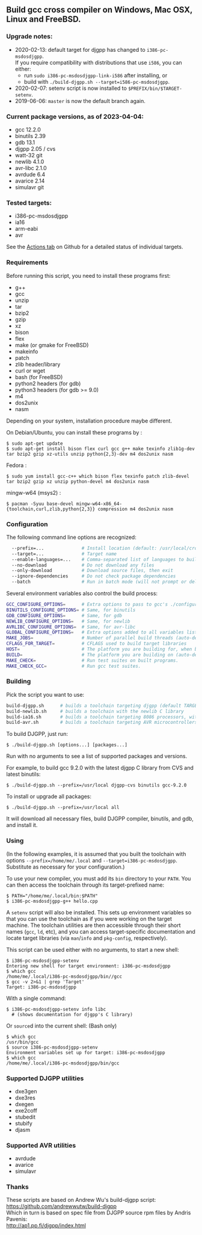 ## Build gcc cross compiler on Windows, Mac OSX, Linux and FreeBSD.

### Upgrade notes:

* 2020-02-13: default target for djgpp has changed to `i386-pc-msdosdjgpp`.  
If you require compatibility with distributions that use `i586`, you can either:
    - run `sudo i386-pc-msdosdjgpp-link-i586` after installing, or
    - build with `./build-djgpp.sh --target=i586-pc-msdosdjgpp`.
* 2020-02-07: setenv script is now installed to `$PREFIX/bin/$TARGET-setenv`.
* 2019-06-06: `master` is now the default branch again.

### Current package versions, as of 2023-04-04:

* gcc 12.2.0
* binutils 2.39
* gdb 13.1
* djgpp 2.05 / cvs
* watt-32 git
* newlib 4.1.0
* avr-libc 2.1.0
* avrdude 6.4
* avarice 2.14
* simulavr git

### Tested targets:

* i386-pc-msdosdjgpp
* ia16
* arm-eabi
* avr

See the [Actions tab](https://github.com/jwt27/build-gcc/actions?query=workflow%3A"Test+builds"+branch%3Amaster) on Github for a detailed status of individual targets.

### Requirements

Before running this script, you need to install these programs first:

* g++
* gcc
* unzip
* tar
* bzip2
* gzip
* xz
* bison
* flex
* make (or gmake for FreeBSD)
* makeinfo
* patch
* zlib header/library
* curl or wget
* bash (for FreeBSD)
* python2 headers (for gdb)
* python3 headers (for gdb >= 9.0)
* m4
* dos2unix
* nasm

Depending on your system, installation procedure maybe different.

On Debian/Ubuntu, you can install these programs by :

```console
$ sudo apt-get update
$ sudo apt-get install bison flex curl gcc g++ make texinfo zlib1g-dev tar bzip2 gzip xz-utils unzip python{2,3}-dev m4 dos2unix nasm
```

Fedora :

```console
$ sudo yum install gcc-c++ which bison flex texinfo patch zlib-devel tar bzip2 gzip xz unzip python-devel m4 dos2unix nasm
```

mingw-w64 (msys2) :

```console
$ pacman -Syuu base-devel mingw-w64-x86_64-{toolchain,curl,zlib,python{2,3}} compression m4 dos2unix nasm
```

### Configuration

The following command line options are recognized:
```sh
  --prefix=...              # Install location (default: /usr/local/cross)
  --target=...              # Target name
  --enable-languages=...    # Comma-separated list of languages to build compilers for (default: c,c++)
  --no-download             # Do not download any files
  --only-download           # Download source files, then exit
  --ignore-dependencies     # Do not check package dependencies
  --batch                   # Run in batch mode (will not prompt or delay to confirm settings)
```

Several environment variables also control the build process:
```sh
GCC_CONFIGURE_OPTIONS=      # Extra options to pass to gcc's ./configure
BINUTILS_CONFIGURE_OPTIONS= # Same, for binutils
GDB_CONFIGURE_OPTIONS=      # Same, for gdb
NEWLIB_CONFIGURE_OPTIONS=   # Same, for newlib
AVRLIBC_CONFIGURE_OPTIONS=  # Same, for avr-libc
GLOBAL_CONFIGURE_OPTIONS=   # Extra options added to all variables listed above
MAKE_JOBS=                  # Number of parallel build threads (auto-detected)
CFLAGS_FOR_TARGET=          # CFLAGS used to build target libraries
HOST=                       # The platform you are building for, when building a cross-cross compiler
BUILD=                      # The platform you are building on (auto-detected)
MAKE_CHECK=                 # Run test suites on built programs.
MAKE_CHECK_GCC=             # Run gcc test suites.
```

### Building

Pick the script you want to use:
```sh
build-djgpp.sh      # builds a toolchain targeting djgpp (default TARGET: i386-pc-msdosdjgpp)
build-newlib.sh     # builds a toolchain with the newlib C library
build-ia16.sh       # builds a toolchain targeting 8086 processors, with the newlib C library (fixed TARGET: ia16-elf)
build-avr.sh        # builds a toolchain targeting AVR microcontrollers (fixed TARGET: avr)
```

To build DJGPP, just run:
```console
$ ./build-djgpp.sh [options...] [packages...]
```
Run with no arguments to see a list of supported packages and versions.

For example, to build gcc 9.2.0 with the latest djgpp C library from CVS and latest binutils:
```console
$ ./build-djgpp.sh --prefix=/usr/local djgpp-cvs binutils gcc-9.2.0
```

To install or upgrade all packages:
```console
$ ./build-djgpp.sh --prefix=/usr/local all
```

It will download all necessary files, build DJGPP compiler, binutils, and gdb, and install it.

### Using

(In the following examples, it is assumed that you built the toolchain with
options `--prefix=/home/me/.local` and `--target=i386-pc-msdosdjgpp`.
Substitute as necessary for your configuration.)

To use your new compiler, you must add its `bin` directory to your `PATH`.
You can then access the toolchain through its target-prefixed name:

```console
$ PATH="/home/me/.local/bin:$PATH"
$ i386-pc-msdosdjgpp-g++ hello.cpp
```

A `setenv` script will also be installed.  This sets up environment variables
so that you can use the toolchain as if you were working on the target machine.
The toolchain utilities are then accessible through their short names (`gcc`,
`ld`, etc), and you can access target-specific documentation and locate target
libraries (via `man`/`info` and `pkg-config`, respectively).

This script can be used either with no arguments, to start a new shell:

```console
$ i386-pc-msdosdjgpp-setenv
Entering new shell for target environment: i386-pc-msdosdjgpp
$ which gcc
/home/me/.local/i386-pc-msdosdjgpp/bin//gcc
$ gcc -v 2>&1 | grep 'Target'
Target: i386-pc-msdosdjgpp
```

With a single command:

```console
$ i386-pc-msdosdjgpp-setenv info libc
  # (shows documentation for djgpp's C library)
```

Or `source`d into the current shell: (Bash only)

```console
$ which gcc
/usr/bin/gcc
$ source i386-pc-msdosdjgpp-setenv
Environment variables set up for target: i386-pc-msdosdjgpp
$ which gcc
/home/me/.local/i386-pc-msdosdjgpp/bin/gcc
```

### Supported DJGPP utilities

* dxe3gen
* dxe3res
* dxegen
* exe2coff
* stubedit
* stubify
* djasm

### Supported AVR utilities

* avrdude
* avarice
* simulavr

### Thanks

These scripts are based on Andrew Wu's build-djgpp script:  
<https://github.com/andrewwutw/build-djgpp>  
Which in turn is based on spec file from DJGPP source rpm files by Andris Pavenis:  
<http://ap1.pp.fi/djgpp/index.html>
